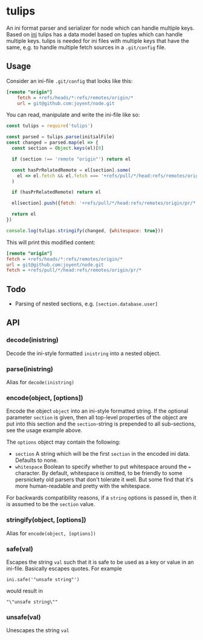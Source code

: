 # tulips

An ini format parser and serializer for node which can handle
multiple keys. Based on [ini](https://github.com/npm/ini)
tulips has a data model based on tuples which can handle multiple keys.
tulips is needed for ini files with multiple keys that have the same,
e.g. to handle multiple fetch sources in a `.git/config` file.


## Usage

Consider an ini-file `.git/config` that looks like this:

```ini
[remote "origin"]
    fetch = +refs/heads/*:refs/remotes/origin/*
    url = git@github.com:joyent/node.git
```

You can read, manipulate and write the ini-file like so:

```js
const tulips = require('tulips')

const parsed = tulips.parse(initialFile)
const changed = parsed.map(el => {
  const section = Object.keys(el)[0]

  if (section !== 'remote "origin"') return el

  const hasPrRelatedRemote = el[section].some(
    el => el.fetch && el.fetch === '+refs/pull/*/head:refs/remotes/origin/pr/*'
  )

  if (hasPrRelatedRemote) return el

  el[section].push({fetch: '+refs/pull/*/head:refs/remotes/origin/pr/*'})

  return el
})

console.log(tulips.stringify(changed, {whitespace: true}))
```

This will print this modified content:

```ini
[remote "origin"]
fetch = +refs/heads/*:refs/remotes/origin/*
url = git@github.com:joyent/node.git
fetch = +refs/pull/*/head:refs/remotes/origin/pr/*
```

## Todo

 - Parsing of nested sections, e.g. `[section.database.user]`


## API

### decode(inistring)

Decode the ini-style formatted `inistring` into a nested object.

### parse(inistring)

Alias for `decode(inistring)`

### encode(object, [options])

Encode the object `object` into an ini-style formatted string. If the
optional parameter `section` is given, then all top-level properties
of the object are put into this section and the `section`-string is
prepended to all sub-sections, see the usage example above.

The `options` object may contain the following:

* `section` A string which will be the first `section` in the encoded
  ini data.  Defaults to none.
* `whitespace` Boolean to specify whether to put whitespace around the
  `=` character.  By default, whitespace is omitted, to be friendly to
  some persnickety old parsers that don't tolerate it well.  But some
  find that it's more human-readable and pretty with the whitespace.

For backwards compatibility reasons, if a `string` options is passed
in, then it is assumed to be the `section` value.

### stringify(object, [options])

Alias for `encode(object, [options])`

### safe(val)

Escapes the string `val` such that it is safe to be used as a key or
value in an ini-file. Basically escapes quotes. For example

    ini.safe('"unsafe string"')

would result in

    "\"unsafe string\""

### unsafe(val)

Unescapes the string `val`

